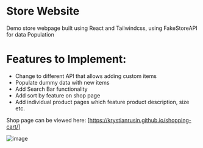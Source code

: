 # Store Website
Demo store webpage built using React and Tailwindcss, using FakeStoreAPI for data Population

# Features to Implement:
- Change to different API that allows adding custom items
- Populate dummy data with new items
- Add Search Bar functionality
- Add sort by feature on shop page
- Add individual product pages which feature product description, size etc.

Shop page can be viewed here: [https://krystianrusin.github.io/shopping-cart/]

![image](https://github.com/KrystianRusin/shopping-cart/assets/36743674/afd386ec-9d42-4d30-b317-05f764b19663)

